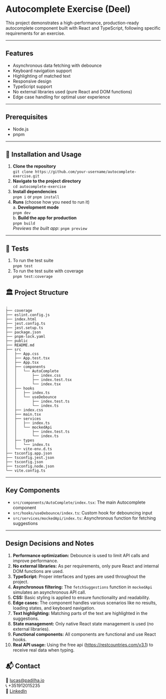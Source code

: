 # Autocomplete Exercise (Deel)
This project demonstrates a high-performance, production-ready autocomplete component built with React and TypeScript, following specific requirements for an exercise.
___
## Features
- Asynchronous data fetching with debounce
- Keyboard navigation support
- Highlighting of matched text
- Responsive design
- TypeScript support
- No external libraries used (pure React and DOM functions)
- Edge case handling for optimal user experience
___
## Prerequisites
- Node.js
- pnpm
___
## 🚀 Installation and Usage
1. **Clone the repository** <br />
   `git clone https://github.com/your-username/autocomplete-exercise.git`
2. **Navigate to the project directory** <br />
   `cd autocomplete-exercise`
3. **Install dependencies** <br />
   `pnpm i` or `pnpm install`
4. **Runs** (choose how you need to run it) <br />
   a. **Development mode** <br />
   `pnpm dev` <br />
   b. **Build the app for production** <br />
   `pnpm build` <br />
   _Previews the built app_: `pnpm preview` <br />

___
## 🧪 Tests
1. To run the test suite <br />
`pnpm test`
2. To run the test suite with coverage <br />
`pnpm test:coverage`

## 🏛 Project Structure
```
.
├── coverage
├── eslint.config.js
├── index.html
├── jest.config.ts
├── jest.setup.ts
├── package.json
├── pnpm-lock.yaml
├── public
├── README.md
├── src
│   ├── App.css
│   ├── App.test.tsx
│   ├── App.tsx
│   ├── components
│   │   └── AutoComplete
│   │       ├── index.css
│   │       ├── index.test.tsx
│   │       └── index.tsx
│   ├── hooks
│   │   ├── index.ts
│   │   └── useDebounce
│   │       ├── index.test.ts
│   │       └── index.ts
│   ├── index.css
│   ├── main.tsx
│   ├── services
│   │   ├── index.ts
│   │   └── mockedApi
│   │       ├── index.test.ts
│   │       └── index.ts
│   ├── types
│   │   └── index.ts
│   └── vite-env.d.ts
├── tsconfig.app.json
├── tsconfig.jest.json
├── tsconfig.json
├── tsconfig.node.json
└── vite.config.ts
```
___
## Key Components
- `src/components/AutoComplete/index.tsx`: The main Autocomplete component
- `src/hooks/useDebounce/index.ts`: Custom hook for debouncing input
- `src/services/mockedApi/index.ts`: Asynchronous function for fetching suggestions
___
## Design Decisions and Notes
1. **Performance optimization:** Debounce is used to limit API calls and improve performance.
2. **No external libraries:** As per requirements, only pure React and internal DOM functions are used.
3. **TypeScript:** Proper interfaces and types are used throughout the project.
4. **Asynchronous filtering:** The `fetchSuggestions` function in `mockedApi` simulates an asynchronous API call.
5. **CSS:** Basic styling is applied to ensure functionality and readability.
6. **Edge cases:** The component handles various scenarios like no results, loading states, and keyboard navigation.
7. **Text highlighting:** Matching parts of the text are highlighted in the suggestions.
8. **State management:** Only native React state management is used (no external libraries).
9. **Functional components:** All components are functional and use React hooks.
10. **Real API usage:** Using the free api (https://restcountries.com/v3.1) to receive real data when typing.

## 📬 Contact
📧 lucas@padilha.io <br>
📞 +351912015235 <br>
🔗 [LinkedIn](https://www.linkedin.com/in/lucas-padilhax/)